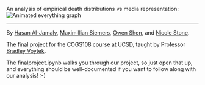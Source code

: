 An analysis of empirical death distributions vs media representation:
![Animated everything graph](images/all_counts_animated.gif)

<hr/>

By [Hasan Al-Jamaly](https://github.com/haljamaly), [Maximillian Siemers](https://github.com/phi1eas), [Owen Shen](https://github.com/owenshen24), and [Nicole Stone](https://github.com/stonecoldnicole).

The final project for the COGS108 course at UCSD, taught by Professor [Bradley Voytek](http://darb.ketyov.com/).

The finalproject.ipynb walks you through our project, so just open that up, and everything should be well-documented if you want to follow along with our analysis! :-)
